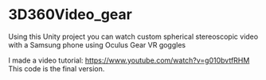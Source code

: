 # 3D360Video_gear
Using this Unity project you can watch custom spherical stereoscopic video with a Samsung phone using Oculus Gear VR goggles

I made a video tutorial:
https://www.youtube.com/watch?v=g010bvtfRHM
This code is the final version.
